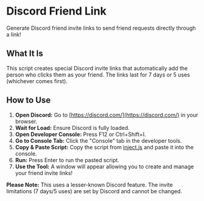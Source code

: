 # Discord Friend Link

Generate Discord friend invite links to send friend requests directly through a link!

## What It Is

This script creates special Discord invite links that automatically add the person who clicks them as your friend. The links last for 7 days or 5 uses (whichever comes first).

## How to Use

1. **Open Discord:** Go to [https://discord.com/](https://discord.com/) in your browser.
2. **Wait for Load:** Ensure Discord is fully loaded.
3. **Open Developer Console:** Press F12 or Ctrl+Shift+I. 
4. **Go to Console Tab:** Click the "Console" tab in the developer tools.
5. **Copy & Paste Script:** Copy the script from [inject.js](inject.js) and paste it into the console. 
6. **Run:** Press Enter to run the pasted script.
7. **Use the Tool:** A window will appear allowing you to create and manage your friend invite links! 

**Please Note:** This uses a lesser-known Discord feature. The invite limitations (7 days/5 uses) are set by Discord and cannot be changed.
